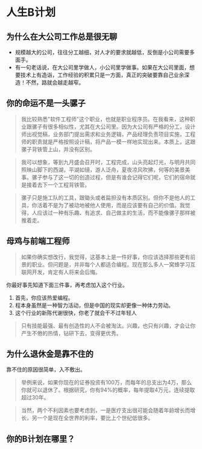# 人生B计划

## 为什么在大公司工作总是很无聊
* 规模越大的公司，往往分工越细，对人才的要求就越低，反倒是小公司需要多面手。
* 有一句老话说，在大公司里学做人，小公司里学做事。如果在大公司里面，想要技术上有造诣，工作经验的积累只是一方面，真正的突破要靠自己业余深造！不然，路就会越走越窄。


## 你的命运不是一头骡子
> 我比较熟悉"软件工程师"这个职业，也就是职业程序员。在我看来，这种职业跟骡子有很多相似性，尤其在大公司里。因为大公司有严格的分工，设计师出视觉稿，业务部门提出需求和业务逻辑，产品经理负责项目实施，工程师的职责就是严格按照设计稿，将产品一模一样地实现出来。本质上，这跟骡子背铁管上山，并没有区别。

> 我可以想象，等到九月盛会召开时，工程完成，山头亮起灯光，与明月共同照映山脚下的西湖，平湖如镜，游人泛舟，夏夜凉风吹拂，何等的美景美事。骡子参与了这一切的创造过程，但是有谁会记得它们呢，它们的宿命就是接着去下一个工程背铁管。

> 骡子只是施工队的工具，跟锄头或者扁担没有本质区别。但你不是他人的工具，你活着不是为了被动地被他人使用，而是应该要有自己的价值。我觉得，人应该过一种有乐趣、有追求、自己做主的生活，而不能像骡子那样被推着走。


## 母鸡与前端工程师
>  如果你确实想改行，我觉得，这基本上是一件好事，你应该选择那些更有前景的职业。但问题是，并非每个人都适合编程。现在那么多人一窝蜂学习互联网开发，肯定有人将来会后悔。

你最好事先知道下面三件事，再考虑加入这个行业。
1. 首先，你应该热爱编程。
2. 程本身虽然是一种智力活动，但是中国的现实却更像一种体力劳动。
3. 这个行业的新陈代谢很快，你老了就会干不过年轻人

> 只有技能最强、最有创造性的人不会被淘汰。兴趣，也只有兴趣，才会让你产生不倦的热情，钻研下去，变得更优秀。

## 为什么退休金是靠不住的
靠不住的原因很简单，入不敷出。
> 举例来说，如果你现在的证券投资有100万，而每年的总支出为4万，那么你就可以退休了。根据研究，你有94%的概率，每年提取4万元，连续提取超过30年。

> 当然，两个不利因素也要考虑到，一是医疗支出很可能会随着年龄增长而增长，另一个是现在全世界的利率，要比上个世纪低很多。


## 你的B计划在哪里？

